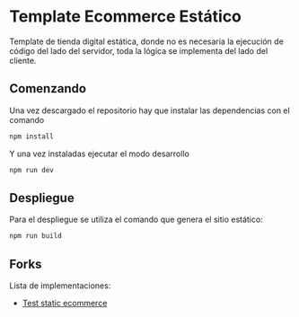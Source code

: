 # Template Ecommerce Estático

Template de tienda digital estática, donde no es necesaria la ejecución de código del lado del servidor, toda la lógica se implementa del lado del cliente.

## Comenzando

Una vez descargado el repositorio hay que instalar las dependencias con el comando

```sh
npm install
```

Y una vez instaladas ejecutar el modo desarrollo

```sh
npm run dev
```

## Despliegue

Para el despliegue se utiliza el comando que genera el sitio estático:

```sh
npm run build
```

## Forks

Lista de implementaciones:

- [Test static ecommerce](https://github.com/FERDevS-uy/Test-static-ecommerce)
